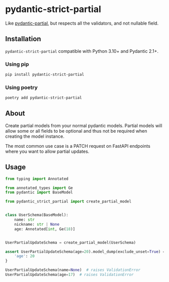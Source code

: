 # pydantic-strict-partial

Like [pydantic-partial](https://github.com/team23/pydantic-partial), but respects all the validators, and not nullable field.

## Installation

`pydantic-strict-partial` compatible with Python 3.10+ and Pydantic 2.1+.

### Using pip
```bash
pip install pydantic-strict-partial
```

### Using poetry
```bash
poetry add pydantic-strict-partial
```

## About

Create partial models from your normal pydantic models. 
Partial models will allow some or all fields to be optional and thus not be required when creating the model instance.

The most common use case is a PATCH request on FastAPI endpoints where you want to allow partial updates.

## Usage

```python
from typing import Annotated

from annotated_types import Ge
from pydantic import BaseModel

from pydantic_strict_partial import create_partial_model


class UserSchema(BaseModel):
    name: str
    nickname: str | None
    age: Annotated[int, Ge(18)]


UserPartialUpdateSchema = create_partial_model(UserSchema)

assert UserPartialUpdateSchema(age=20).model_dump(exclude_unset=True) == {
    'age': 20
}

UserPartialUpdateSchema(name=None)  # raises ValidationError
UserPartialUpdateSchema(age=17)  # raises ValidationError

```
